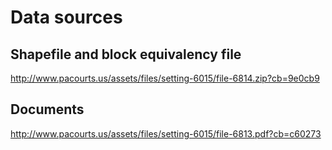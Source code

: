 # Data sources
## Shapefile and block equivalency file
http://www.pacourts.us/assets/files/setting-6015/file-6814.zip?cb=9e0cb9

## Documents
http://www.pacourts.us/assets/files/setting-6015/file-6813.pdf?cb=c60273

